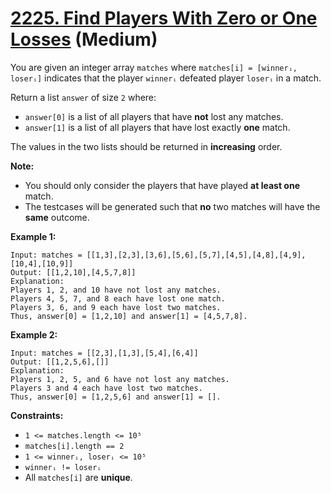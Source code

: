# [2225. Find Players With Zero or One Losses][link] (Medium)

[link]: https://leetcode.com/problems/find-players-with-zero-or-one-losses/

You are given an integer array `matches` where `matches[i] = [winnerᵢ, loserᵢ]` indicates that the
player `winnerᵢ` defeated player `loserᵢ` in a match.

Return a list  `answer` of size  `2` where:

- `answer[0]` is a list of all players that have **not** lost any matches.
- `answer[1]` is a list of all players that have lost exactly **one** match.

The values in the two lists should be returned in **increasing** order.

**Note:**

- You should only consider the players that have played **at least one** match.
- The testcases will be generated such that **no** two matches will have the **same** outcome.

**Example 1:**

```
Input: matches = [[1,3],[2,3],[3,6],[5,6],[5,7],[4,5],[4,8],[4,9],[10,4],[10,9]]
Output: [[1,2,10],[4,5,7,8]]
Explanation:
Players 1, 2, and 10 have not lost any matches.
Players 4, 5, 7, and 8 each have lost one match.
Players 3, 6, and 9 each have lost two matches.
Thus, answer[0] = [1,2,10] and answer[1] = [4,5,7,8].
```

**Example 2:**

```
Input: matches = [[2,3],[1,3],[5,4],[6,4]]
Output: [[1,2,5,6],[]]
Explanation:
Players 1, 2, 5, and 6 have not lost any matches.
Players 3 and 4 each have lost two matches.
Thus, answer[0] = [1,2,5,6] and answer[1] = [].
```

**Constraints:**

- `1 <= matches.length <= 10⁵`
- `matches[i].length == 2`
- `1 <= winnerᵢ, loserᵢ <= 10⁵`
- `winnerᵢ != loserᵢ`
- All `matches[i]` are **unique**.
